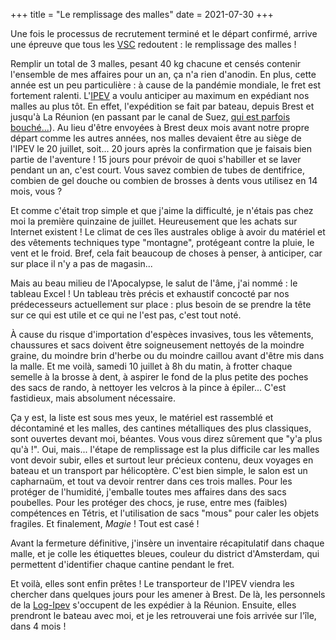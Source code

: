 +++
title = "Le remplissage des malles"
date = 2021-07-30
+++

Une fois le processus de recrutement terminé et le départ confirmé, arrive une épreuve que tous les [VSC](/lexique/#vsc "Volontariat en Service Civique")  redoutent : le remplissage des malles !

<!-- more -->

Remplir un total de 3 malles, pesant 40 kg chacune et censés contenir l'ensemble de mes affaires pour un an, ça n'a rien d'anodin. En plus, cette année est un peu particulière : à cause de la pandémie mondiale, le fret est fortement ralenti. L'[IPEV](/lexique/#ipev "Institut Polaire Français") a voulu anticiper au maximum en expédiant nos malles au plus tôt. En effet, l'expédition se fait par bateau, depuis Brest et jusqu'à La Réunion (en passant par le canal de Suez, [qui est parfois bouché...](https://www.lemonde.fr/afrique/article/2021/03/26/canal-de-suez-bloque-ce-que-l-on-sait-de-l-echouage-du-cargo-ever-given_6074575_3212.html)). Au lieu d'être envoyées à Brest deux mois avant notre propre départ comme les autres années, nos malles devaient être au siège de l'IPEV le 20 juillet, soit... 20 jours après la confirmation que je faisais bien partie de l'aventure ! 15 jours pour prévoir de quoi s'habiller et se laver pendant un an, c'est court. Vous savez combien de tubes de dentifrice, combien de gel douche ou combien de brosses à dents vous utilisez en 14 mois, vous ? 

Et comme c'était trop simple et que j'aime la difficulté, je n'étais pas chez moi la première quinzaine de juillet. Heureusement que les achats sur Internet existent ! Le climat de ces îles australes oblige à avoir du matériel et des vêtements techniques type "montagne", protégeant contre la pluie, le vent et le froid. Bref, cela fait beaucoup de choses à penser, à anticiper, car sur place il n'y a pas de magasin...

Mais au beau milieu de l'Apocalypse, le salut de l'âme, j'ai nommé : le tableau Excel ! Un tableau très précis et exhaustif concocté par nos prédecesseurs actuellement sur place : plus besoin de se prendre la tête sur ce qui est utile et ce qui ne l'est pas, c'est tout noté. 

À cause du risque d'importation d'espèces invasives, tous les vêtements, chaussures et sacs doivent être soigneusement nettoyés de la moindre graine, du moindre brin d'herbe ou du moindre caillou avant d'être mis dans la malle. Et me voilà, samedi 10 juillet à 8h du matin, à frotter chaque semelle à la brosse à dent, à aspirer le fond de la plus petite des poches des sacs de rando, à nettoyer les velcros à la pince à épiler... C'est fastidieux, mais absolument nécessaire. 

Ça y est, la liste est sous mes yeux, le matériel est rassemblé et décontaminé et les malles, des cantines métalliques des plus classiques, sont ouvertes devant moi, béantes. Vous vous direz sûrement que "y'a plus qu'à !". Oui, mais... l'étape de remplissage est la plus difficile car les malles vont devoir subir, elles et surtout leur précieux contenu, deux voyages en bateau et un transport par hélicoptère. C'est bien simple, le salon est un capharnaüm, et tout va devoir rentrer dans ces trois malles. Pour les protéger de l'humidité, j'emballe toutes mes affaires dans des sacs poubelles. Pour les protéger des chocs, je ruse, entre mes (faibles) compétences en Tétris, et l'utilisation de sacs "mous" pour caler les objets fragiles. Et finalement, *Magie* ! Tout est casé !

Avant la fermeture définitive, j'insère un inventaire récapitulatif dans chaque malle, et je colle les étiquettes bleues, couleur du district d'Amsterdam, qui permettent d'identifier chaque cantine pendant le fret.

Et voilà, elles sont enfin prêtes ! Le transporteur de l'IPEV viendra les chercher dans quelques jours pour les amener à Brest. De là, les personnels de la [Log-Ipev](/lexique/#logipev "Plateforme logistique pour les opérations Subantarctiques de l'IPEV") s'occupent de les expédier à la Réunion. Ensuite, elles prendront le bateau avec moi, et je les retrouverai une fois arrivée sur l'île, dans 4 mois !